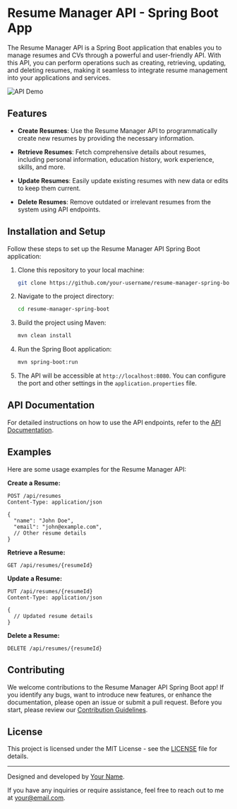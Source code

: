 # Resume Manager API - Spring Boot App

The Resume Manager API is a Spring Boot application that enables you to manage resumes and CVs through a powerful and user-friendly API. With this API, you can perform operations such as creating, retrieving, updating, and deleting resumes, making it seamless to integrate resume management into your applications and services.

![API Demo](demo.gif)

## Features

- **Create Resumes**: Use the Resume Manager API to programmatically create new resumes by providing the necessary information.

- **Retrieve Resumes**: Fetch comprehensive details about resumes, including personal information, education history, work experience, skills, and more.

- **Update Resumes**: Easily update existing resumes with new data or edits to keep them current.

- **Delete Resumes**: Remove outdated or irrelevant resumes from the system using API endpoints.

## Installation and Setup

Follow these steps to set up the Resume Manager API Spring Boot application:

1. Clone this repository to your local machine:
   ```sh
   git clone https://github.com/your-username/resume-manager-spring-boot.git
   ```

2. Navigate to the project directory:
   ```sh
   cd resume-manager-spring-boot
   ```

3. Build the project using Maven:
   ```sh
   mvn clean install
   ```

4. Run the Spring Boot application:
   ```sh
   mvn spring-boot:run
   ```

5. The API will be accessible at `http://localhost:8080`. You can configure the port and other settings in the `application.properties` file.

## API Documentation

For detailed instructions on how to use the API endpoints, refer to the [API Documentation](documentation.md).

## Examples

Here are some usage examples for the Resume Manager API:

**Create a Resume:**
```http
POST /api/resumes
Content-Type: application/json

{
  "name": "John Doe",
  "email": "john@example.com",
  // Other resume details
}
```

**Retrieve a Resume:**
```http
GET /api/resumes/{resumeId}
```

**Update a Resume:**
```http
PUT /api/resumes/{resumeId}
Content-Type: application/json

{
  // Updated resume details
}
```

**Delete a Resume:**
```http
DELETE /api/resumes/{resumeId}
```

## Contributing

We welcome contributions to the Resume Manager API Spring Boot app! If you identify any bugs, want to introduce new features, or enhance the documentation, please open an issue or submit a pull request. Before you start, please review our [Contribution Guidelines](CONTRIBUTING.md).

## License

This project is licensed under the MIT License - see the [LICENSE](LICENSE) file for details.

---

Designed and developed by [Your Name](https://github.com/your-username).

If you have any inquiries or require assistance, feel free to reach out to me at your@email.com.
